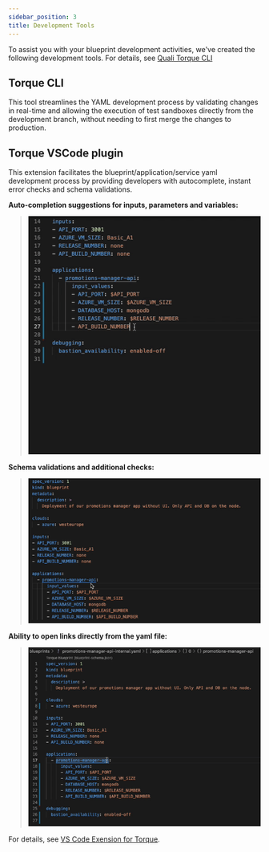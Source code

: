 ```yaml
---
sidebar_position: 3
title: Development Tools
---
```


To assist you with your blueprint development activities, we've created the following development tools. For details, see [Quali Torque CLI](https://pypi.org/project/torque-cli/.)

## Torque CLI 

This tool streamlines the YAML development process by validating changes in real-time and allowing the execution of test sandboxes directly from the development branch, without needing to first merge the changes to production.

## Torque VSCode plugin

This extension facilitates the blueprint/application/service yaml development process by providing developers with autocomplete, instant error checks and schema validations.

__Auto-completion suggestions for inputs, parameters and variables:__

> ![Locale Dropdown](/img/vscode-1.gif)

__Schema validations and additional checks:__

> ![Locale Dropdown](/img/vscode-2.gif)

__Ability to open links directly from the yaml file:__

> ![Locale Dropdown](/img/vscode-3.gif)

For details, see [VS Code Exension for Torque](https://marketplace.visualstudio.com/items?itemName=Quali-Torque.torque-language-extension).